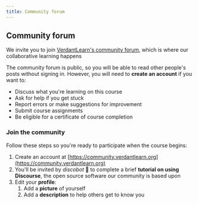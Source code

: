 ```yaml
---
title: Community forum
---
```


## Community forum

We invite you to join [VerdantLearn's community forum](https://community.verdantlearn.org), which is where our collaborative learning happens

The community forum is public, so you will be able to read other people's posts without signing in.  However, you will need to **create an account** if you want to:
- Discuss what you're learning on this course
- Ask for help if you get stuck
- Report errors or make suggestions for improvement
- Submit course assignments
- Be eligible for a certificate of course completion

### Join the community
Follow these steps so you're ready to participate when the course begins:

1. Create an account at [https://community.verdantlearn.org](https://community.verdantlearn.org)
2. You'll be invited by *discobot* :robot: to complete a brief **tutorial on using Discourse**, the open source software our community is based upon
3. Edit your **profile**:
   1. Add a **picture** of yourself
   2. Add a **description** to help others get to know you
